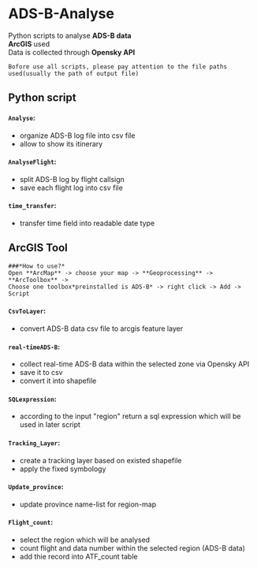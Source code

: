 # ADS-B-Analyse  
  Python scripts to analyse **ADS-B data**  
  **ArcGIS** used  
  Data is collected through **Opensky API**  

	Bofore use all scripts, please pay attention to the file paths used(usually the path of output file)  

## Python script   
#### `Analyse`: 
- organize ADS-B log file into csv file  
- allow to show its itinerary  

#### `AnalyseFlight`:  
- split ADS-B log by flight callsign  
- save each flight log into csv file

#### `time_transfer`:  
- transfer time field into readable date type  

## ArcGIS Tool  

	###*How to use?*  
	Open **ArcMap** -> choose your map -> **Geoprocessing** -> **ArcToolbox** ->  
	Choose one toolbox*preinstalled is ADS-B* -> right click -> Add -> Script  

#### `CsvToLayer`:  
- convert ADS-B data csv file to arcgis feature layer  

#### `real-timeADS-B`:  
- collect real-time ADS-B data within the selected zone via Opensky API  
- save it to csv  
- convert it into shapefile   

#### `SQLexpression`: 
- according to the input "region" return a sql expression which will be used in later script  

#### `Tracking_Layer`:  
- create a tracking layer based on existed shapefile 
- apply the fixed symbology  

#### `Update_province`: 
- update province name-list for region-map  

#### `Flight_count`:  
- select the region which will be analysed  
- count flight and data number within the selected region (ADS-B data)  
- add thie record into ATF_count table

